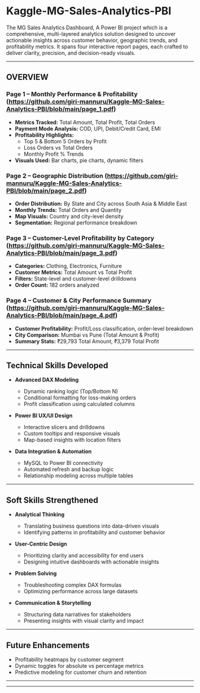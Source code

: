 # Kaggle-MG-Sales-Analytics-PBI
The MG Sales Analytics Dashboard, A Power BI project which is a comprehensive, multi-layered analytics solution designed to uncover actionable insights across customer behavior, geographic trends, and profitability metrics. It spans four interactive report pages, each crafted to deliver clarity, precision, and decision-ready visuals.

---

## OVERVIEW

### Page 1 – Monthly Performance & Profitability (https://github.com/giri-mannuru/Kaggle-MG-Sales-Analytics-PBI/blob/main/page_1.pdf)
- **Metrics Tracked:** Total Amount, Total Profit, Total Orders
- **Payment Mode Analysis:** COD, UPI, Debit/Credit Card, EMI
- **Profitability Highlights:**
  - Top 5 & Bottom 5 Orders by Profit
  - Loss Orders vs Total Orders
  - Monthly Profit % Trends
- **Visuals Used:** Bar charts, pie charts, dynamic filters

### Page 2 – Geographic Distribution (https://github.com/giri-mannuru/Kaggle-MG-Sales-Analytics-PBI/blob/main/page_2.pdf)
- **Order Distribution:** By State and City across South Asia & Middle East
- **Monthly Trends:** Total Orders and Quantity
- **Map Visuals:** Country and city-level density
- **Segmentation:** Regional performance breakdown

### Page 3 – Customer-Level Profitability by Category (https://github.com/giri-mannuru/Kaggle-MG-Sales-Analytics-PBI/blob/main/page_3.pdf)
- **Categories:** Clothing, Electronics, Furniture
- **Customer Metrics:** Total Amount vs Total Profit
- **Filters:** State-level and customer-level drilldowns
- **Order Count:** 182 orders analyzed

### Page 4 – Customer & City Performance Summary (https://github.com/giri-mannuru/Kaggle-MG-Sales-Analytics-PBI/blob/main/page_4.pdf)
- **Customer Profitability:** Profit/Loss classification, order-level breakdown
- **City Comparison:** Mumbai vs Pune (Total Amount & Profit)
- **Summary Stats:** ₹29,793 Total Amount, ₹3,379 Total Profit

---

## Technical Skills Developed

- **Advanced DAX Modeling**
  - Dynamic ranking logic (Top/Bottom N)
  - Conditional formatting for loss-making orders
  - Profit classification using calculated columns

- **Power BI UX/UI Design**
  - Interactive slicers and drilldowns
  - Custom tooltips and responsive visuals
  - Map-based insights with location filters

- **Data Integration & Automation**
  - MySQL to Power BI connectivity
  - Automated refresh and backup logic
  - Relationship modeling across multiple tables

---

## Soft Skills Strengthened

- **Analytical Thinking**
  - Translating business questions into data-driven visuals
  - Identifying patterns in profitability and customer behavior

- **User-Centric Design**
  - Prioritizing clarity and accessibility for end users
  - Designing intuitive dashboards with actionable insights

- **Problem Solving**
  - Troubleshooting complex DAX formulas
  - Optimizing performance across large datasets

- **Communication & Storytelling**
  - Structuring data narratives for stakeholders
  - Presenting insights with visual clarity and impact

---

##  Future Enhancements

- Profitability heatmaps by customer segment  
- Dynamic toggles for absolute vs percentage metrics  
- Predictive modeling for customer churn and retention  

---


---
